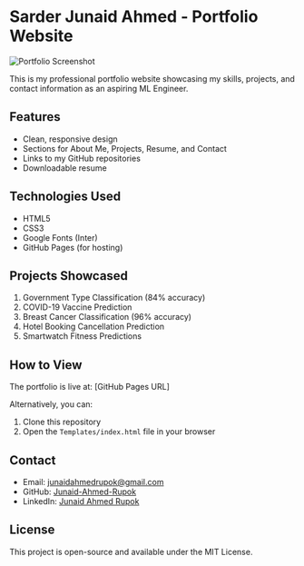 # Sarder Junaid Ahmed - Portfolio Website

![Portfolio Screenshot](./screenshot.png) <!-- Optional: Add a screenshot later -->

This is my professional portfolio website showcasing my skills, projects, and contact information as an aspiring ML Engineer.

## Features

- Clean, responsive design
- Sections for About Me, Projects, Resume, and Contact
- Links to my GitHub repositories
- Downloadable resume

## Technologies Used

- HTML5
- CSS3
- Google Fonts (Inter)
- GitHub Pages (for hosting)

## Projects Showcased

1. Government Type Classification (84% accuracy)
2. COVID-19 Vaccine Prediction
3. Breast Cancer Classification (96% accuracy)
4. Hotel Booking Cancellation Prediction
5. Smartwatch Fitness Predictions

## How to View

The portfolio is live at: [GitHub Pages URL] <!-- Add your GitHub Pages URL here once deployed -->

Alternatively, you can:
1. Clone this repository
2. Open the `Templates/index.html` file in your browser

## Contact

- Email: [junaidahmedrupok@gmail.com](mailto:junaidahmedrupok@gmail.com)
- GitHub: [Junaid-Ahmed-Rupok](https://github.com/Junaid-Ahmed-Rupok)
- LinkedIn: [Junaid Ahmed Rupok](https://www.linkedin.com/in/junaid-ahmed-rupok-059b68240/)

## License

This project is open-source and available under the MIT License.